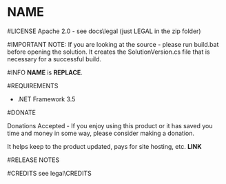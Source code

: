 __NAME__
=======

#LICENSE
Apache 2.0 - see docs\legal (just LEGAL in the zip folder)

#IMPORTANT
NOTE: If you are looking at the source - please run build.bat before opening the solution. It creates the SolutionVersion.cs file that is necessary for a successful build.

#INFO
__NAME__ is __REPLACE__.

#REQUIREMENTS
* .NET Framework 3.5 

#DONATE

Donations Accepted - If you enjoy using this product or it has saved you time and money in some way, please consider making a donation. 

It helps keep to the product updated, pays for site hosting, etc. __LINK__

#RELEASE NOTES


#CREDITS
see legal\CREDITS
